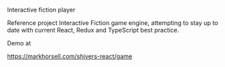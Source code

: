Interactive fiction player

Reference project Interactive Fiction game engine, attempting to stay up to date with current React, Redux and TypeScript best practice.

Demo at

https://markhorsell.com/shivers-react/game
